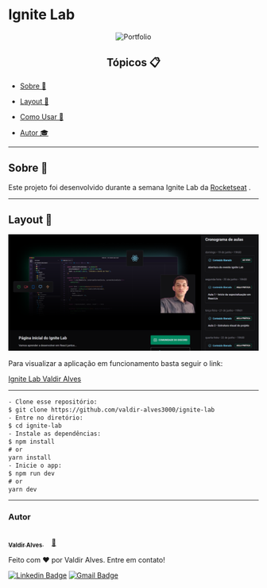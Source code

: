 # Ignite Lab

<p align="center">
  <img alt="Portfolio" src="https://raw.githubusercontent.com/valdir-alves3000/portfolio/main/public/images/logo.svg" width="50px">
</p>

<h2 align="center">Tópicos 📋</h2>

   <p>

- [Sobre 📖](#sobre-)
- [Layout 🎨](#layout-)
- [Como Usar 🤔](#como-usar-)
- [Autor 🎓](#autor)

   </p>

---

## Sobre 📖

Este projeto foi desenvolvido durante a semana Ignite Lab da [Rocketseat](https://app.rocketseat.com.br) .

---

## Layout 🎨

<img alt="Ignite Lab" title="Ignite Lab" src="src/assets/screenshot.png" />

Para visualizar a aplicação em funcionamento basta seguir o link:

[Ignite Lab Valdir Alves]()

---

```
- Clone esse repositório:
$ git clone https://github.com/valdir-alves3000/ignite-lab
- Entre no diretório:
$ cd ignite-lab
- Instale as dependências:
$ npm install
# or
yarn install
- Inicie o app:
$ npm run dev
# or
yarn dev
```

---

### Autor

[<img style="border-radius: 50%; margin-bottom: 10px" src="https://github.com/valdir-alves3000.png" width="100px;" alt=""/>
<br />
<sub style="margin-right: 1rem;"><b>Valdir Alves </b></sub>🚀](https://github.com/valdir-alves3000/)

<p style="margin-top: 0.5rem;">Feito com ❤️ por Valdir Alves. Entre em contato!</p>

[![Linkedin Badge](https://img.shields.io/badge/-Valdir-blue?style=flat-square&logo=Linkedin&logoColor=white&link=https://www.linkedin.com/in/valdiralves3000/)](http://linkedin.com/in/valdiralves3000)
[![Gmail Badge](https://img.shields.io/badge/-valdiralves3000@gmail.com-c14438?style=flat-square&logo=Gmail&logoColor=white&link=mailto:valdiralves3000@gmail.com)](mailto:valdiralves3000@gmail.com)
